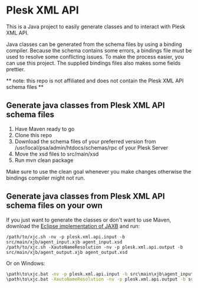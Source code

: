# Plesk XML API

This is a Java project to easily generate classes and to interact with Plesk XML API. 

Java classes can be generated from the schema files by using a binding compiler. Because the schema contains some errors, a bindings file must be used to resolve some conflicting issues. To make the process easier, you can use this project. The supplied bindings files also makes some fields prettier.

** note: this repo is not affiliated and does not contain the Plesk XML API schema files **

## Generate java classes from Plesk XML API schema files

1. Have Maven ready to go
2. Clone this repo
3. Download the schema files of your preferred version from /usr/local/psa/admin/htdocs/schemas/rpc of your Plesk Server
4. Move the xsd files to src/main/xsd
5. Run mvn clean package

Make sure to use the clean goal whenever you make changes otherwise the bindings compiler might not run.

## Generate java classes from Plesk XML API schema files on your own

If you just want to generate the classes or don't want to use Maven, download  the [Eclipse implementation of JAXB](https://github.com/eclipse-ee4j/jaxb-ri) and run:

```shell
/path/to/xjc.sh -nv -p plesk.xml.api.input -b src/main/xjb/agent_input.xjb agent_input.xsd
/path/to/xjc.sh -XautoNameResolution -nv -p plesk.xml.api.output -b src/main/xjb/agent_output.xjb agent_output.xsd
```

Or on Windows:

```cmd
\path\to\xjc.bat -nv -p plesk.xml.api.input -b src\main\xjb\agent_input.xjb agent_input.xsd
\path\to\xjc.bat -XautoNameResolution -nv -p plesk.xml.api.output -b src\main\xjb\agent_output.xjb agent_output.xsd
```
